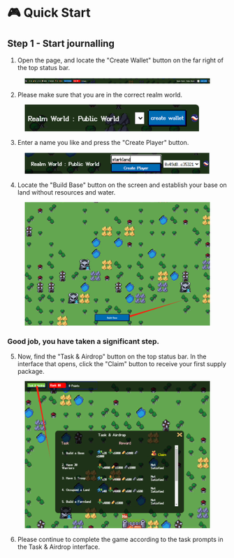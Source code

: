 # 🎮 Quick Start

## Step 1 - Start journalling

1. Open the page, and locate the "Create Wallet" button on the far right of the top status bar.

<figure><img src="../.gitbook/assets/image (3).png" alt=""><figcaption></figcaption></figure>

2. Please make sure that you are in the correct realm world.

<figure><img src="../.gitbook/assets/image (6).png" alt=""><figcaption></figcaption></figure>

3. Enter a name you like and press the "Create Player" button.

<figure><img src="../.gitbook/assets/image (5).png" alt=""><figcaption></figcaption></figure>

4. Locate the "Build Base" button on the screen and establish your base on land without resources and water.

<figure><img src="../.gitbook/assets/image (7).png" alt=""><figcaption></figcaption></figure>

### &#x20;Good job, you have taken a significant step.

5. Now, find the "Task & Airdrop" button on the top status bar. In the interface that opens, click the "Claim" button to receive your first supply package.

<figure><img src="../.gitbook/assets/image (8).png" alt=""><figcaption></figcaption></figure>

6. Please continue to complete the game according to the task prompts in the Task & Airdrop interface.

